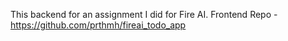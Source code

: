 This backend for an assignment I did for Fire AI.
Frontend Repo - https://github.com/prthmh/fireai_todo_app